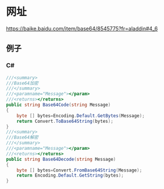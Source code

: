 # 网址

https://baike.baidu.com/item/base64/8545775?fr=aladdin#4_6

## 例子

### C#

```C#
///<summary>
///Base64加密
///</summary>
///<paramname="Message"></param>
///<returns></returns>
public string Base64Code(string Message)
{
	byte [] bytes=Encoding.Default.GetBytes(Message);
	return Convert.ToBase64String(bytes);
}
///<summary>
///Base64解密
///</summary>
///<paramname="Message"></param>
///<returns></returns>
public string Base64Decode(string Message)
{
	byte [] bytes=Convert.FromBase64String(Message);
	return Encoding.Default.GetString(bytes);
}
```

